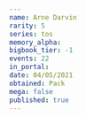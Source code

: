 ```yaml
---
name: Arne Darvin
rarity: 5
series: tos
memory_alpha:
bigbook_tier: -1
events: 22
in_portal:
date: 04/05/2021
obtained: Pack
mega: false
published: true
---
```



